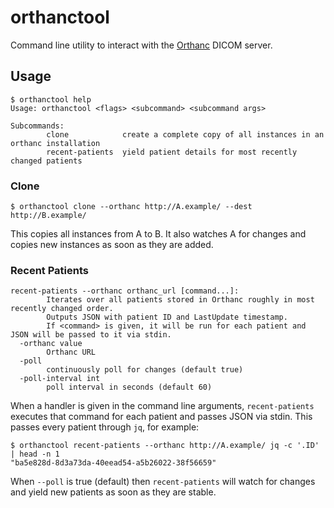 # orthanctool

Command line utility to interact with the [Orthanc](http://www.orthanc-server.com) DICOM server.

## Usage

```
$ orthanctool help
Usage: orthanctool <flags> <subcommand> <subcommand args>

Subcommands:
        clone            create a complete copy of all instances in an orthanc installation
        recent-patients  yield patient details for most recently changed patients
```

### Clone

```
$ orthanctool clone --orthanc http://A.example/ --dest http://B.example/
```

This copies all instances from A to B. It also watches A for changes and copies new instances as soon as they are added.


### Recent Patients

```
recent-patients --orthanc orthanc_url [command...]:
        Iterates over all patients stored in Orthanc roughly in most recently changed order.
        Outputs JSON with patient ID and LastUpdate timestamp.
        If <command> is given, it will be run for each patient and JSON will be passed to it via stdin.
  -orthanc value
        Orthanc URL
  -poll
        continuously poll for changes (default true)
  -poll-interval int
        poll interval in seconds (default 60)
```

When a handler is given in the command line arguments, `recent-patients` executes that command for 
each patient and passes JSON via stdin.  This passes every patient through `jq`, for example:

```
$ orthanctool recent-patients --orthanc http://A.example/ jq -c '.ID' | head -n 1
"ba5e828d-8d3a73da-40eead54-a5b26022-38f56659"
```

When `--poll` is true (default) then `recent-patients` will watch for changes and yield new 
patients as soon as they are stable.
